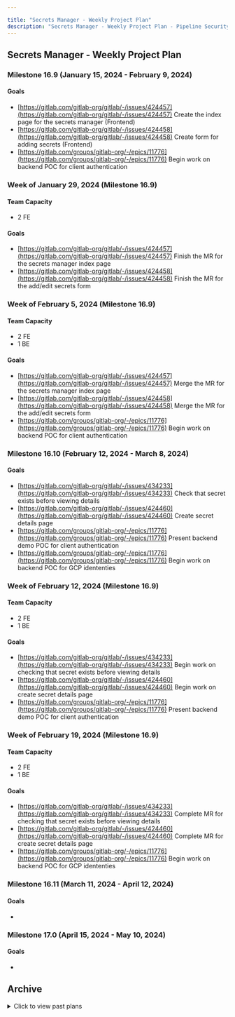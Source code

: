 ```yaml
---

title: "Secrets Manager - Weekly Project Plan"
description: "Secrets Manager - Weekly Project Plan - Pipeline Security Group"
---
```








## Secrets Manager - Weekly Project Plan

### Milestone 16.9 (January 15, 2024 - February 9, 2024)

#### Goals

- [https://gitlab.com/gitlab-org/gitlab/-/issues/424457](https://gitlab.com/gitlab-org/gitlab/-/issues/424457) Create the index page for the secrets manager (Frontend)
- [https://gitlab.com/gitlab-org/gitlab/-/issues/424458](https://gitlab.com/gitlab-org/gitlab/-/issues/424458) Create form for adding secrets (Frontend)
- [https://gitlab.com/groups/gitlab-org/-/epics/11776](https://gitlab.com/groups/gitlab-org/-/epics/11776) Begin work on backend POC for client authentication

### Week of  January 29, 2024 (Milestone 16.9)

#### Team Capacity

- 2 FE

#### Goals

- [https://gitlab.com/gitlab-org/gitlab/-/issues/424457](https://gitlab.com/gitlab-org/gitlab/-/issues/424457) Finish the MR for the secrets manager index page
- [https://gitlab.com/gitlab-org/gitlab/-/issues/424458](https://gitlab.com/gitlab-org/gitlab/-/issues/424458) Finish the MR for the add/edit secrets form

### Week of  February 5, 2024 (Milestone 16.9)

#### Team Capacity

- 2 FE
- 1 BE

#### Goals

- [https://gitlab.com/gitlab-org/gitlab/-/issues/424457](https://gitlab.com/gitlab-org/gitlab/-/issues/424457) Merge the MR for the secrets manager index page
- [https://gitlab.com/gitlab-org/gitlab/-/issues/424458](https://gitlab.com/gitlab-org/gitlab/-/issues/424458) Merge the MR for the add/edit secrets form
- [https://gitlab.com/groups/gitlab-org/-/epics/11776](https://gitlab.com/groups/gitlab-org/-/epics/11776) Begin work on backend POC for client authentication

### Milestone 16.10 (February 12, 2024 - March 8, 2024)

#### Goals

- [https://gitlab.com/gitlab-org/gitlab/-/issues/434233](https://gitlab.com/gitlab-org/gitlab/-/issues/434233) Check that secret exists before viewing details
- [https://gitlab.com/gitlab-org/gitlab/-/issues/424460](https://gitlab.com/gitlab-org/gitlab/-/issues/424460) Create secret details page
- [https://gitlab.com/groups/gitlab-org/-/epics/11776](https://gitlab.com/groups/gitlab-org/-/epics/11776) Present backend demo POC for client authentication
- [https://gitlab.com/groups/gitlab-org/-/epics/11776](https://gitlab.com/groups/gitlab-org/-/epics/11776) Begin work on backend POC for GCP idententies

### Week of  February 12, 2024 (Milestone 16.9)

#### Team Capacity

- 2 FE
- 1 BE

#### Goals

- [https://gitlab.com/gitlab-org/gitlab/-/issues/434233](https://gitlab.com/gitlab-org/gitlab/-/issues/434233) Begin work on checking that secret exists before viewing details
- [https://gitlab.com/gitlab-org/gitlab/-/issues/424460](https://gitlab.com/gitlab-org/gitlab/-/issues/424460) Begin work on create secret details page
- [https://gitlab.com/groups/gitlab-org/-/epics/11776](https://gitlab.com/groups/gitlab-org/-/epics/11776) Present backend demo POC for client authentication

### Week of  February 19, 2024 (Milestone 16.9)

#### Team Capacity

- 2 FE
- 1 BE

#### Goals

- [https://gitlab.com/gitlab-org/gitlab/-/issues/434233](https://gitlab.com/gitlab-org/gitlab/-/issues/434233) Complete MR for checking that secret exists before viewing details
- [https://gitlab.com/gitlab-org/gitlab/-/issues/424460](https://gitlab.com/gitlab-org/gitlab/-/issues/424460) Complete MR for create secret details page
- [https://gitlab.com/groups/gitlab-org/-/epics/11776](https://gitlab.com/groups/gitlab-org/-/epics/11776) Begin work on backend POC for GCP idententies

### Milestone 16.11 (March 11, 2024 - April 12, 2024)

#### Goals

-

### Milestone 17.0 (April 15, 2024 - May 10, 2024)

#### Goals

-

## Archive

<details><summary>Click to view past plans</summary>

### Week of August 14, 2023 (Milestone 16.3 ending)

#### Team Capacity

- 1 BE
- 1 FE

#### Goals

- [https://gitlab.com/gitlab-org/gitlab/-/issues/421626+](https://gitlab.com/gitlab-org/gitlab/-/issues/421626) Determine how we want to handle encryption.
- [https://gitlab.com/gitlab-org/gitlab/-/issues/416701](https://gitlab.com/gitlab-org/gitlab/-/issues/416701) Create an initial outline for architecture design for backend.
- [https://gitlab.com/gitlab-org/gitlab/-/issues/415936+](https://gitlab.com/gitlab-org/gitlab/-/issues/415936) Create first iteration issue for frontend MVC work.

### Week of August 21, 2023 (Milestone 16.4 begins)

#### Team Capacity

- 1 BE
- 1 FE

#### Goals

- [https://gitlab.com/groups/gitlab-org/-/epics/10691](https://gitlab.com/groups/gitlab-org/-/epics/10691) Write up a technical proposal for the POC and create iterative issues.
- [https://gitlab.com/gitlab-org/gitlab/-/issues/416701](https://gitlab.com/gitlab-org/gitlab/-/issues/416701) Fill in details on the foundational elements of the architecture design for backend.
- [https://gitlab.com/groups/gitlab-org/-/epics/10723](https://gitlab.com/groups/gitlab-org/-/epics/10723) Begin work for first iteration of frontend MVC work.

### Week of  August 28, 2023 (Milestone 16.4)

#### Team Capacity

- 1 BE
- 1 FE
- 1 Designer

#### Goals

- [https://gitlab.com/gitlab-org/gitlab/-/issues/416701](https://gitlab.com/gitlab-org/gitlab/-/issues/416701) Meet with security engineers to discuss our backend architecture proposal.
- [https://gitlab.com/groups/gitlab-org/-/epics/11373](https://gitlab.com/groups/gitlab-org/-/epics/11373) Create the frontend issues for the MVC work.
- [https://gitlab.com/gitlab-org/ux-research/-/issues/2470](https://gitlab.com/gitlab-org/ux-research/-/issues/2470) Send out invitations for feedback based on initial UX research about secret names.

### Week of September 4, 2023 (Milestone 16.4)

#### Team Capacity

- 1 BE
- 1 FE
- 1 Designer

#### Goals

- [https://gitlab.com/gitlab-org/gitlab/-/issues/416701](https://gitlab.com/gitlab-org/gitlab/-/issues/416701) Make adjustments to our backend architecture design based on security feedback.
- [https://gitlab.com/gitlab-org/gitlab/-/issues/416701](https://gitlab.com/gitlab-org/gitlab/-/issues/416701) Start the [threat model](/handbook/security/product-security/application-security/threat-modeling/) process.
- [https://gitlab.com/groups/gitlab-org/-/epics/11373](https://gitlab.com/groups/gitlab-org/-/epics/11373) Finalize the frontend issues for the MVC work.
- [https://gitlab.com/gitlab-org/ux-research/-/issues/2470](https://gitlab.com/gitlab-org/ux-research/-/issues/2470) Report on feedback from interviews.

### Week of September 11, 2023 (Milestone 16.4)

#### Team Capacity

- 1 BE
- 1 FE
- 1 Designer

#### Goals

- [https://gitlab.com/gitlab-org/gitlab/-/issues/416701](https://gitlab.com/gitlab-org/gitlab/-/issues/416701) Finish first draft of backend architecture design.
- [https://gitlab.com/gitlab-org/gitlab/-/issues/416701](https://gitlab.com/gitlab-org/gitlab/-/issues/416701) Work with appsec to continue the [threat model](/handbook/security/product-security/application-security/threat-modeling/) process.
- [https://gitlab.com/groups/gitlab-org/-/epics/11373](https://gitlab.com/groups/gitlab-org/-/epics/11373) Begin working on the first frontend iteration for the MVC.
- [https://gitlab.com/gitlab-org/ux-research/-/issues/2470](https://gitlab.com/gitlab-org/ux-research/-/issues/2470) Iterate on early designs based on feedback.

### Milestone 16.5 (September 18, 2023 - October 16, 2023)

#### Team Capacity

- 1 BE
- 1 FE

#### Goals

- [https://gitlab.com/gitlab-org/gitlab/-/issues/416701](https://gitlab.com/gitlab-org/gitlab/-/issues/416701) Complete the [threat model](/handbook/security/product-security/application-security/threat-modeling/) process.
- [https://gitlab.com/groups/gitlab-org/-/epics/11373](https://gitlab.com/groups/gitlab-org/-/epics/11373) Create an MR for the first frontend iteration for the MVC.
- [https://gitlab.com/gitlab-org/ux-research/-/issues/2470](https://gitlab.com/gitlab-org/ux-research/-/issues/2470) Present new design changes.

### Week of  October 2, 2023 (Milestone 16.5)

#### Team Capacity

- 1 BE
- 1 FE
- 1 Designer

#### Goals

- [https://gitlab.com/gitlab-com/gl-security/product-security/appsec/threat-models/-/issues/34](https://gitlab.com/gitlab-com/gl-security/product-security/appsec/threat-models/-/issues/34) Initialize the [threat model](/handbook/security/product-security/application-security/threat-modeling/) process.
- [https://gitlab.com/gitlab-org/gitlab/-/issues/424452](https://gitlab.com/gitlab-org/gitlab/-/issues/424452) Merge MR which creates feature flag and base page for the frontend.
- [https://gitlab.com/gitlab-org/ux-research/-/issues/2470](https://gitlab.com/gitlab-org/ux-research/-/issues/2470) Continue receiving assignment 2 feedback.

### Week of  October 9, 2023 (Milestone 16.5)

#### Team Capacity

- 1 BE
- 1 FE
- 1 Designer

#### Goals

- [https://gitlab.com/gitlab-com/gl-security/product-security/appsec/threat-models/-/issues/34](https://gitlab.com/gitlab-com/gl-security/product-security/appsec/threat-models/-/issues/34) Complete the [threat model](/handbook/security/product-security/application-security/threat-modeling/) process.
- [https://gitlab.com/gitlab-org/gitlab/-/issues/424453](https://gitlab.com/gitlab-org/gitlab/-/issues/424453) Create an MR for creating the root Vue component.
- [https://gitlab.com/gitlab-org/ux-research/-/issues/2470](https://gitlab.com/gitlab-org/ux-research/-/issues/2470) Present feedback findings from assignment 2.

### Week of  October 16, 2023 (Milestone 16.5 and 16.6)

#### Team Capacity

- 1 BE
- 1 FE
- 1 Designer

#### Goals

- [https://gitlab.com/gitlab-com/gl-security/product-security/appsec/threat-models/-/issues/34](https://gitlab.com/gitlab-com/gl-security/product-security/appsec/threat-models/-/issues/34) Address feedback from the [threat model](/handbook/security/product-security/application-security/threat-modeling/) process.
- [https://gitlab.com/gitlab-org/gitlab/-/issues/424453](https://gitlab.com/gitlab-org/gitlab/-/issues/424453) Merge MR for creating the root Vue component.
- [https://gitlab.com/gitlab-org/ux-research/-/issues/2470](https://gitlab.com/gitlab-org/ux-research/-/issues/2470) Present new design changes.

### Week of  October 23, 2023 (Milestone 16.6)

#### Team Capacity

- 1 BE
- 1 FE

#### Goals

- [https://gitlab.com/gitlab-com/gl-security/product-security/appsec/threat-models/-/issues/34](https://gitlab.com/gitlab-com/gl-security/product-security/appsec/threat-models/-/issues/34) Complete the [threat model](/handbook/security/product-security/application-security/threat-modeling/) process.
- [https://gitlab.com/gitlab-org/gitlab/-/issues/416701](https://gitlab.com/gitlab-org/gitlab/-/issues/416701) Create an MR with updated architecture design based on feedback from threat model.
- [https://gitlab.com/groups/gitlab-org/-/epics/11776](https://gitlab.com/groups/gitlab-org/-/epics/11776) Begin working on first backend POC for using GCP key management for key storage.
- [https://gitlab.com/gitlab-org/gitlab/-/issues/424452](https://gitlab.com/gitlab-org/gitlab/-/issues/424452) Merge MR which creates feature flag and base page for the frontend

### Week of  October 30, 2023 (Milestone 16.6)

#### Team Capacity

- 1 BE
- 1 FE

#### Goals

- [https://gitlab.com/groups/gitlab-org/-/epics/11776](https://gitlab.com/groups/gitlab-org/-/epics/11776) Complete first backend POC for using GCP key management for key storage.
- [https://gitlab.com/gitlab-org/gitlab/-/issues/424453](https://gitlab.com/gitlab-org/gitlab/-/issues/424453) Create an MR for creating the root Vue component

### Week of  November 6, 2023 (Milestone 16.6)

#### Team Capacity

- 1 BE
- 1 FE

#### Goals

- [https://gitlab.com/groups/gitlab-org/-/epics/11776](https://gitlab.com/groups/gitlab-org/-/epics/11776) Present findings from first backend POC for using GCP key management for key storage.
- [https://gitlab.com/groups/gitlab-org/-/epics/11776](https://gitlab.com/groups/gitlab-org/-/epics/11776) Begin work on backend POC for client authentication
- [https://gitlab.com/gitlab-org/gitlab/-/issues/424453](https://gitlab.com/gitlab-org/gitlab/-/issues/424453) Merge the MR for creating the root Vue component

### Milestone 16.7 (November 13, 2023 - December 15, 2023)

#### Goals

- [Create the secrets manager index page](https://gitlab.com/gitlab-org/gitlab/-/issues/424457)
- [Create the add/edit secrets form](https://gitlab.com/gitlab-org/gitlab/-/issues/424458)### Milestone 16.7 (November 13, 2023 - December 15, 2023)

### Week of  November 13, 2023 (Milestone 16.6)

#### Team Capacity

- 1 BE
- 1 FE

#### Goals

- [https://gitlab.com/groups/gitlab-org/-/epics/11776](https://gitlab.com/groups/gitlab-org/-/epics/11776) Complete work on backend POC for client authentication
- [https://gitlab.com/gitlab-org/gitlab/-/issues/424457](https://gitlab.com/gitlab-org/gitlab/-/issues/424457) Begin work on the secrets managemer index page

### Week of  November 20, 2023 (Milestone 16.7)

#### Team Capacity

- 2 FE

#### Goals

- [https://gitlab.com/gitlab-org/gitlab/-/issues/424457](https://gitlab.com/gitlab-org/gitlab/-/issues/424457) Begin development for the secrets manager index page
- [https://gitlab.com/gitlab-org/gitlab/-/issues/424458](https://gitlab.com/gitlab-org/gitlab/-/issues/424458) Begin the development for the add/edit secrets form

### Week of  November 27, 2023 (Milestone 16.7)

#### Team Capacity

- 2 FE

#### Goals

- [https://gitlab.com/gitlab-org/gitlab/-/issues/424457](https://gitlab.com/gitlab-org/gitlab/-/issues/424457) Create an MR for the secrets manager index page
- [https://gitlab.com/gitlab-org/gitlab/-/issues/424458](https://gitlab.com/gitlab-org/gitlab/-/issues/424458) Begin the MR for the add/edit secrets form

### Week of  December 4, 2023 (Milestone 16.7)

#### Team Capacity

- 2 FE

#### Goals

- [https://gitlab.com/gitlab-org/gitlab/-/issues/424457](https://gitlab.com/gitlab-org/gitlab/-/issues/424457) Review the MR for the secrets manager index page
- [https://gitlab.com/gitlab-org/gitlab/-/issues/424458](https://gitlab.com/gitlab-org/gitlab/-/issues/424458) Review the MR for the add/edit secrets form

### Week of  December 11, 2023 (Milestone 16.7)

#### Team Capacity

- 2 FE

#### Goals

- [https://gitlab.com/gitlab-org/gitlab/-/issues/424457](https://gitlab.com/gitlab-org/gitlab/-/issues/424457) Merge the MR for the secrets manager index page
- [https://gitlab.com/gitlab-org/gitlab/-/issues/424458](https://gitlab.com/gitlab-org/gitlab/-/issues/424458) Merge the MR for the add/edit secrets form

</details>
